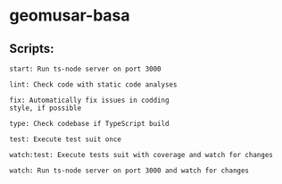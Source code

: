 # geomusar-basa

## Scripts:


    start: Run ts-node server on port 3000

    lint: Check code with static code analyses

    fix: Automatically fix issues in codding 
    style, if possible

    type: Check codebase if TypeScript build

    test: Execute test suit once

    watch:test: Execute tests suit with coverage and watch for changes

    watch: Run ts-node server on port 3000 and watch for changes
